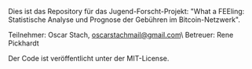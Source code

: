 Dies ist das Repository für das Jugend-Forscht-Projekt: "What a FEEling: Statistische Analyse und Prognose der Gebühren im Bitcoin-Netzwerk". 

Teilnehmer: Oscar Stach, oscarstachmail@gmail.com\\
Betreuer:   Rene Pickhardt

Der Code ist veröffentlicht unter der MIT-License.
